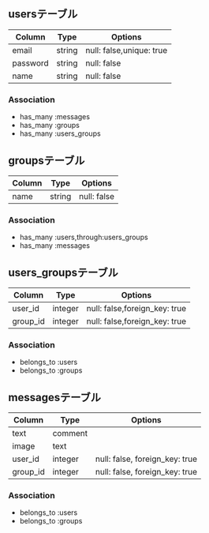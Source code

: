 ## usersテーブル
|Column|Type|Options|
|------|----|-------|
|email|string|null: false,unique: true|
|password|string|null: false|
|name|string|null: false|
### Association
- has_many :messages
- has_many :groups
- has_many :users_groups

## groupsテーブル
|Column|Type|Options|
|------|----|-------|
|name|string|null: false|
### Association
- has_many :users,through:users_groups
- has_many :messages

## users_groupsテーブル
|Column|Type|Options|
|------|----|-------|
|user_id|integer|null: false,foreign_key: true|
|group_id|integer|null: false,foreign_key: true|
### Association
- belongs_to :users
- belongs_to :groups

## messagesテーブル
|Column|Type|Options|
|------|----|-------|
|text|comment||
|image|text||
|user_id|integer|null: false, foreign_key: true|
|group_id|integer|null: false, foreign_key: true|
### Association
- belongs_to :users
- belongs_to :groups
